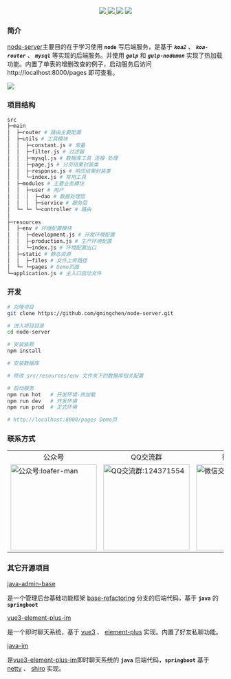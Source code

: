 <p align="center">
  <a href="https://github.com/nodejs/node">
    <img src="https://img.shields.io/badge/node-brightgreen.svg">
  </a>
  <a href="https://www.koajs.com.cn/">
    <img src="https://img.shields.io/badge/koa2-2.13.4-brightgreen.svg">
  </a>
  <a>
    <img src="https://img.shields.io/badge/mysql-2.18.1-brightgreen.svg">
  </a>
  <a href="https://www.gulpjs.com.cn/">
    <img src="https://img.shields.io/badge/gulp-4.0.2-brightgreen.svg">
  </a>
</p>

### 简介
[node-server](https://github.com/gmingchen/node-server)主要目的在于学习使用 __`node`__ 写后端服务，是基于 ___`koa2`___ 、 ___`koa-router`___ 、 ___`mysql`___ 等实现的后端服务。并使用 ___`gulp`___ 和 ___`gulp-nodemon`___ 实现了热加载功能。内置了单表的增删改查的例子，启动服务后访问 http://localhost:8000/pages 即可查看。

<img src="http://oss.gumingchen.icu/image/node-server-demo.jpg">

### 项目结构

```bash
src
├─main
│  ├─router # 路由主要配置
│  ├─utils # 工具模块
│  │  ├─constant.js # 常量
│  │  ├─filter.js # 过滤器
│  │  ├─mysql.js # 数据库工具 连接 处理
│  │  ├─page.js # 分页结果封装类
│  │  ├─response.js # 响应结果封装类
│  │  └─index.js # 常用工具
│  ├─modules # 主要业务模块
│  │  ├─user # 用户
│  │  │  ├─dao # 数据处理层
│  │  │  ├─service # 服务层
│  └─ └─ └─controller # 路由
│
├─resources
│  ├─env # 环境配置模块
│  │  ├─development.js # 开发环境配置
│  │  ├─production.js # 生产环境配置
│  │  └─index.js # 环境配置出口
│  ├─static # 静态资源
│  │  ├─files # 文件上传路径
│  └─ └─pages # Demo页面
└─application.js # 主入口启动文件
```

### 开发

```bash
# 克隆项目
git clone https://github.com/gmingchen/node-server.git

# 进入项目目录
cd node-server

# 安装依赖
npm install

# 安装数据库

# 修改 src/resources/env 文件夹下的数据库相关配置

# 启动服务
npm run hot   # 开发环境-热加载
npm run dev   # 开发环境
npm run prod  # 正式环境

# http://localhost:8000/pages Demo页
```

### 联系方式

<table>
  <tr align="center">
    <td>公众号</td>
    <td>QQ交流群</td>
    <td>微信交流群</td>
    <td>微信</td>
    <td>QQ</td>
  </tr>
  <tr>
    <td>
      <img src="http://oss.gumingchen.icu/image/official-account-qr-code.jpg" width="200px" title="公众号" alt="公众号:loafer-man" />
    </td>
    <td>
      <img src="http://oss.gumingchen.icu/image/qq-group-qr-code.jpg" width="200px" title="QQ交流群" alt="QQ交流群:124371554" />
    </td>
    <td>
      <img src="http://oss.gumingchen.icu/image/wechat-group-qr-code.jpg?time=1" width="200px" title="微信交流群" alt="微信交流群:124371554" />
    </td>
    <td>
      <img src="http://oss.gumingchen.icu/image/wechat-qr-code-1.jpg" width="200px" title="微信" alt="微信:Gy1240235512" />
    </td>
    <td>
      <img src="http://oss.gumingchen.icu/image/qq-qr-code.jpg" width="200px" title="QQ" alt="QQ:1240235512" />
    </td>
  </tr>
</table>

### 其它开源项目

[java-admin-base](https://github.com/gmingchen/java-admin-base)

是一个管理后台基础功能框架 [base-refactoring](https://github.com/gmingchen/vue3-element-plus-admin/tree/base-refactoring) 分支的后端代码，基于 __`java`__ 的 __`springboot`__

[vue3-element-plus-im](https://github.com/gmingchen/vue3-element-plus-im)

是一个即时聊天系统，基于 [vue3](https://github.com/vuejs/vue-next) 、 [element-plus](https://github.com/element-plus/element-plus) 实现。内置了好友私聊功能。

[java-im](https://github.com/gmingchen/java-im)

是[vue3-element-plus-im](https://github.com/gmingchen/vue3-element-plus-im)即时聊天系统的 __`java`__ 后端代码，__`springboot`__ 基于 [netty](https://github.com/netty/netty) 、 [shiro](https://github.com/apache/shiro) 实现。
